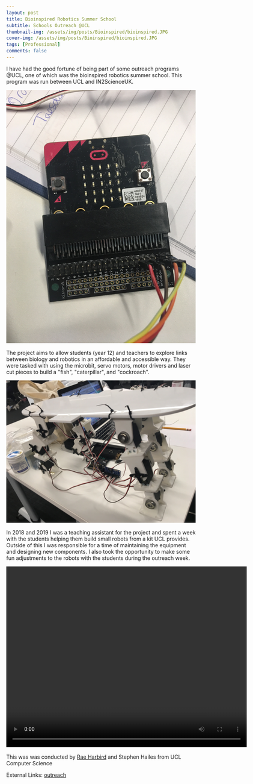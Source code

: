 ```yaml
---
layout: post
title: Bioinspired Robotics Summer School
subtitle: Schools Outreach @UCL
thumbnail-img: /assets/img/posts/Bioinspired/bioinspired.JPG
cover-img: /assets/img/posts/Bioinspired/bioinspired.JPG
tags: [Professional]
comments: false
---
```


I have had the good fortune of being part of some outreach programs @UCL, one of which was the bioinspired robotics summer school. This program was run between UCL and IN2ScienceUK.

<img src="/assets/img/posts/Bioinspired/microbit.JPG" alt="">

The project aims to allow students (year 12) and teachers to explore links between biology and robotics in an affordable and accessible way. They were tasked with using the microbit, servo motors, motor drivers and laser cut pieces to build a "fish", "caterpillar", and "cockroach".

<img src="/assets/img/posts/Bioinspired/bioinspired.JPG" alt="">

In 2018 and 2019 I was a teaching assistant for the project and spent a week with the students helping them build small robots from a kit UCL provides. Outside of this I was responsible for a time of maintaining the equipment and designing new components. I also took the opportunity to make some fun adjustments to the robots with the students during the outreach week.  

<video width="640" height="480" controls>
  <source type="video/mp4" src="/assets/img/posts/Bioinspired/bioinspired_compressed.mp4">
</video>

This was was conducted by [Rae Harbird](http://www0.cs.ucl.ac.uk/people/R.Harbird.html) and Stephen Hailes from UCL Computer Science

External Links: 
[outreach](https://www.ucl.ac.uk/computer-science/collaborate/schools-outreach)
